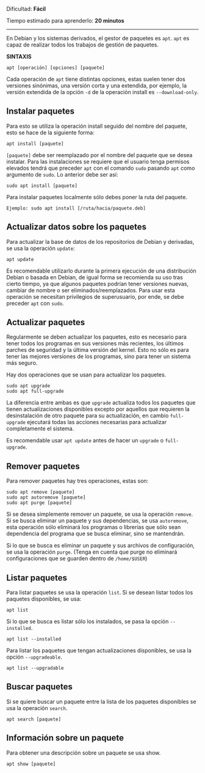 Dificultad: **Fácil**

Tiempo estimado para aprenderlo: **20 minutos**

---

En Debian y los sistemas derivados, el gestor de paquetes es `apt`. `apt` es capaz de realizar todos los trabajos de gestión de paquetes.

**SINTAXIS**

```
apt [operación] [opciones] [paquete]
```

Cada operación de `apt` tiene distintas opciones, estas suelen tener dos versiones sinónimas, una versión corta y una extendida, por ejemplo, la versión extendida de la opción `-d` de la operación install es `--download-only`.

## Instalar paquetes

Para esto se utiliza la operación install seguido del nombre del paquete, esto se hace de la siguiente forma:

```
apt install [paquete]
```

`[paquete]` debe ser reemplazado por el nombre del paquete que se desea instalar. Para las instalaciones se requiere que el usuario tenga permisos elevados tendrá que preceder `apt` con el comando `sudo` pasando `apt` como argumento de `sudo`. Lo anterior debe ser así:

```
sudo apt install [paquete]
```

Para instalar paquetes localmente sólo debes poner la ruta del paquete.

```
Ejemplo: sudo apt install [/ruta/hacia/paquete.deb]
```

## Actualizar datos sobre los paquetes

Para actualizar la base de datos de los repositorios de Debian y derivadas, se usa la operación `update`:

```
apt update
```

Es recomendable utilizarlo durante la primera ejecución de una distribución Debian o basada en Debian, de igual forma se recomienda su uso tras cierto tiempo, ya que algunos paquetes podrían tener versiones nuevas, cambiar de nombre o ser eliminados/reemplazados. Para usar esta operación se necesitan privilegios de superusuario, por ende, se debe preceder `apt` con `sudo`.

## Actualizar paquetes

Regularmente se deben actualizar los paquetes, esto es necesario para tener todos los programas en sus versiones más recientes, los últimos parches de seguridad y la última versión del kernel. Esto no sólo es para tener las mejores versiones de los programas, sino para tener un sistema más seguro.

Hay dos operaciones que se usan para actualizar los paquetes.

```
sudo apt upgrade
sudo apt full-upgrade
```

La diferencia entre ambas es que `upgrade` actualiza todos los paquetes que tienen actualizaciones disponibles excepto por aquellos que requieren la desinstalación de otro paquete para su actualización, en cambio `full-upgrade` ejecutará todas las acciones necesarias para actualizar completamente el sistema.

Es recomendable usar `apt update` antes de hacer un `upgrade` o `full-upgrade`.

## Remover paquetes

Para remover paquetes hay tres operaciones, estas son:

```
sudo apt remove [paquete]
sudo apt autoremove [paquete]
sudo apt purge [paquete]
```

Si se desea simplemente remover un paquete, se usa la operación `remove`. Si se busca eliminar un paquete y sus dependencias, se usa `autoremove`, esta operación sólo eliminará los programas o librerías que sólo sean dependencia del programa que se busca eliminar, sino se mantendrán.

Si lo que se busca es eliminar un paquete y sus archivos de configuración, se usa la operación `purge`. (Tenga en cuenta que purge no eliminará configuraciones que se guarden dentro de `/home/$USER`)

## Listar paquetes

Para listar paquetes se usa la operación `list`. Si se desean listar todos los paquetes disponibles, se usa:

```
apt list
```

Si lo que se busca es listar sólo los instalados, se pasa la opción `--installed`.

```
apt list --installed
```

Para listar los paquetes que tengan actualizaciones disponibles, se usa la opción `--upgradeable`.

```
apt list --upgradable
```

## Buscar paquetes

Si se quiere buscar un paquete entre la lista de los paquetes disponibles se usa la operación `search`.

```
apt search [paquete]
```

## Información sobre un paquete

Para obtener una descripción sobre un paquete se usa show.

```
apt show [paquete]
```
